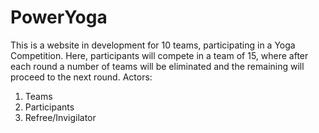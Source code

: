 # PowerYoga

This is a website in development for 10 teams, participating in a Yoga Competition.
Here, participants will compete in a team of 15, where after each round a number of teams will be eliminated and the remaining will proceed to the next round.
Actors:
1. Teams
2. Participants
3. Refree/Invigilator
